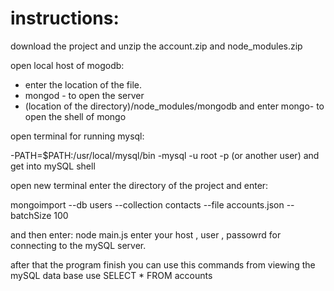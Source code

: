 # instructions:
download the project and unzip the account.zip and node_modules.zip


open local host of mogodb:

- enter the location of the file.
- mongod - to open the server
- (location of the directory)/node_modules/mongodb and enter mongo- to open the shell of mongo

open terminal for running mysql:

-PATH=$PATH:/usr/local/mysql/bin
-mysql -u root -p (or another user) and get into mySQL shell

open new terminal enter the directory of the project and enter:

mongoimport --db users --collection contacts --file accounts.json --batchSize 100

and then enter:
node main.js
enter your host , user , passowrd for connecting to the mySQL server.


after that the program finish you can use this commands from viewing the mySQL data base
use <Accounts>
SELECT * FROM accounts






